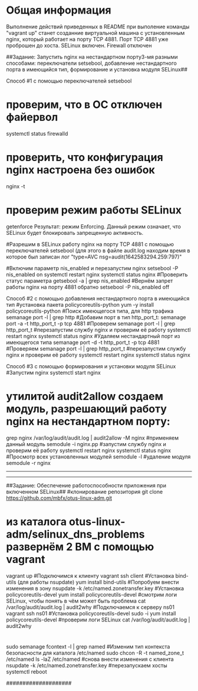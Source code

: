 # **Общая информация**

Выполнение действий приведенных в README при выполение команды "vagrant up" станет созданние виртуальной машина с установленным nginx, который работает на порту TCP 4881. Порт
TCP 4881 уже проброшен до хоста. SELinux включен. Firewall отключен

##Задание: Запустить nginx на нестандартном порту3-мя разными способами:
переключатели setsebool, добавление нестандартного порта в имеющийся тип, формирование и установка модуля SELinux##


Способ #1
c помощью  переключателей setsebool

# проверим, что в ОС отключен файервол
systemctl status firewalld
# проверить, что конфигурация nginx настроена без ошибок
nginx -t
# проверим режим работы SELinux
getenforce
Результат: режим Enforcing. Данный режим означает, что SELinux будет блокировать запрещенную активность.

#Разрешим в SELinux работу nginx на порту TCP 4881 c помощью
переключателей setsebool (для этого в файле audit.log находим время в которое был записан лог "type=AVC nsg=audit(1642583294.259:797)" 

#Включим параметр nis_enabled и перезапустим nginx
setsebool -P nis_enabled on
systemctl restart nginx
systemctl status nginx
#Проверить статус параметра
getsebool -a | grep nis_enabled
#Вернём запрет работы nginx на порту 4881 обратно
setsebool -P nis_enabled off


Способ #2
c помощью добавления нестандартного порта в имеющийся тип
#установка пакета policycoreutils-python
yum -y install policycoreutils-python
#Поиск имеющегося типа, для http трафика
semanage port -l | grep http
#Добавим порт в тип http_port_t:
semanage port -a -t http_port_t -p tcp 4881
#Проверем
semanage port -l | grep http_port_t
#перезапустим службу nginx и проверим её работу
systemctl restart nginx
systemctl status nginx
#Удаляем нестандартный порт из имеющегося типа
semanage port -d -t http_port_t -p tcp 4881
#Проверяем
semanage port -l | grep http_port_t
#перезапустим службу nginx и проверим её работу
systemctl restart nginx
systemctl status nginx


Способ #3
c помощью формирования и установки модуля SELinux
#Запустим nginx
systemctl start nginx 
# утилитой audit2allow создаем модуль, разрешающий работу nginx на нестандартном порту:
grep nginx /var/log/audit/audit.log | audit2allow -M nginx
#применяем данный модуль
semodule -i nginx.pp
#запустим службу nginx и проверим её работу
systemctl restart nginx
systemctl status nginx
#Просмотр всех установленных модулей
semodule -l
#удаление модуля
semodule -r nginx

-------------------------------------------------------------------------------------
-------------------------------------------------------------------------------------

##Задание: Обеспечение работоспособности приложения при включенном SELinux##
#клонирование репозитория
git clone https://github.com/mbfx/otus-linux-adm.git
# из каталога otus-linux-adm/selinux_dns_problems развернём 2 ВМ с помощью vagrant
vagrant up
#Подключимся к клиенту
vagrant ssh client
#Установка bind-utils (для работы nsupdate)
yum install bind-utils
#Попробуем внести изменения в зону
nsupdate -k /etc/named.zonetransfer.key
#Установка policycoreutils-devel
yum install policycoreutils-devel
#смотрим логи SELinux, чтобы понять в чём может быть проблема
cat /var/log/audit/audit.log | audit2why
#Подключаемся к серверу ns01
vagrant ssh ns01
#Установка policycoreutils-devel
sudo -i
yum install policycoreutils-devel
#проверим логи SELinux
cat /var/log/audit/audit.log | audit2why
#
sudo semanage fcontext -l | grep named
#Изменим тип контекста безопасности для каталога /etc/named
sudo chcon -R -t named_zone_t /etc/named
ls -laZ /etc/named
#снова внести изменения с клиента
nsupdate -k /etc/named.zonetransfer.key
#перезапускаем хосты
systemctl reboot

####################
